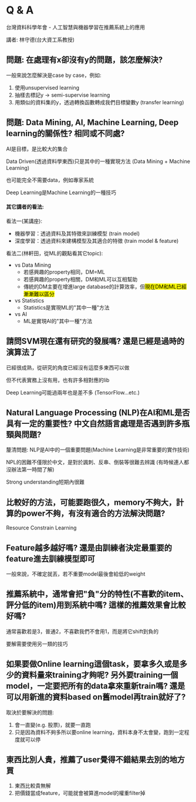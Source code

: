 # Q & A
台灣資料科學年會 - 人工智慧與機器學習在推薦系統上的應用

講者: 林守德(台大資工系教授)

## 問題: 在處理有x卻沒有y的問題，該怎麼解決?
一般來說怎麼解決是case by case，例如:

1. 使用unsupervised learning
2. 抽樣去標記y -> semi-supervise learning
3. 用類似的資料集的y，透過轉換函數轉成我們目標變數y (transfer learning)

## 問題: Data Mining, AI, Machine Learning, Deep learning的關係性? 相同或不同處?
AI是目標，是比較大的集合

Data Driven(透過資料學東西)只是其中的一種實現方法 (Data Mining + Machine Learning)

也可能完全不需要data，例如專家系統

Deep Learning是Machine Learning的一種技巧

#### 其它講者的看法:
看法一(某講座):

* 機器學習：透過資料及其特徵來訓練模型 (train model)
* 深度學習：透過資料來建構模型及其適合的特徵 (train model & feature)

看法二(林軒田，從ML的觀點看其它topic):

* vs Data Mining
    * 若感興趣的property相同，DM=ML
    * 若感興趣的property相關，DM和ML可以互相幫助
    * 傳統的DM主要在增進large database的計算效率，但<mark>現在DM和ML已經漸漸難以區分</mark>
* vs Statistics
    * Statistics是實現ML的"其中一種"方法
* vs AI
    * ML是實現AI的"其中一種"方法

## 請問SVM現在還有研究的發展嗎? 還是已經是過時的演算法了
已經很成熟，從研究的角度已經沒有這麼多東西可以做

但不代表實務上沒有用，也有許多相對應的lib

Deep Learning可能過兩年也是差不多 (TensorFlow...etc.)

## Natural Language Processing (NLP)在AI和ML是否具有一定的重要性? 中文自然語言處理是否遇到許多瓶頸與問題?
釐清問題: NLP是AI中的一個重要問題(Machine Learning是非常重要的實作技術)

NPL的困難不僅限於中文，是對於諷刺、反串、倒裝等很難去辨識 (有時候連人都沒辦法第一時間了解)

Strong understanding短期內很難

## 比較好的方法，可能要跑很久，memory不夠大，計算的power不夠，有沒有適合的方法解決問題?
Resource Constrain Learning

## Feature越多越好嗎? 還是由訓練者決定最重要的feature進去訓練模型即可
一般來說，不確定就丟，若不重要model最後會給低的weight

## 推薦系統中，通常會把"負"分的特性(不喜歡的item、評分低的item)用到系統中嗎? 這樣的推薦效果會比較好嗎?
通常喜歡若是3，普通2，不喜歡我們不會用1，而是將它shift到負的

要解需要使用另一類的技巧

## 如果要做Online learning這個task，要拿多久或是多少的資料量來training才夠呢? 另外要training一個model，一定要把所有的data拿來重新train嗎? 還是可以用新進的資料based on舊model再train就好了?
取決於要解決的問題:

1. 會一直變(e.g. 股票)，就要一直跑
2. 只是因為資料不夠多所以要online learning，資料本身不太會變，跑到一定程度就可以停

## 東西比別人貴，推薦了user覺得不錯結果去別的地方買
1. 東西比較貴無解
2. 把價錢當成feature，可能就會被算進model的權重filter掉
